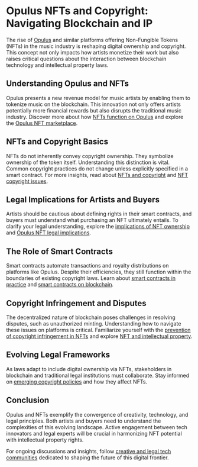 # Opulus NFTs and Copyright: Navigating Blockchain and IP

The rise of [Opulus](https://opulus.org/) and similar platforms offering Non-Fungible Tokens (NFTs) in the music industry is reshaping digital ownership and copyright. This concept not only impacts how artists monetize their work but also raises critical questions about the interaction between blockchain technology and intellectual property laws.

## Understanding Opulus and NFTs

Opulus presents a new revenue model for music artists by enabling them to tokenize music on the blockchain. This innovation not only offers artists potentially more financial rewards but also disrupts the traditional music industry. Discover more about how [NFTs function on Opulus](https://opulus.org/whats-opulus) and explore the [Opulus NFT marketplace](https://www.license-token.com/wiki/opulus-nft-marketplace).

## NFTs and Copyright Basics

NFTs do not inherently convey copyright ownership. They symbolize ownership of the token itself. Understanding this distinction is vital. Common copyright practices do not change unless explicitly specified in a smart contract. For more insights, read about [NFTs and copyright](https://www.nftlawguide.com) and [NFT copyright issues](https://www.license-token.com/wiki/nft-copyright-issues).

## Legal Implications for Artists and Buyers

Artists should be cautious about defining rights in their smart contracts, and buyers must understand what purchasing an NFT ultimately entails. To clarify your legal understanding, explore the [implications of NFT ownership](https://www.copyright.gov/frequently-asked-questions/nft.html) and [Opulus NFT legal implications](https://www.license-token.com/wiki/opulus-nft-legal-implications).

## The Role of Smart Contracts

Smart contracts automate transactions and royalty distributions on platforms like Opulus. Despite their efficiencies, they still function within the boundaries of existing copyright laws. Learn about [smart contracts in practice](https://ethereum.org/en/smart-contracts) and [smart contracts on blockchain](https://www.license-token.com/wiki/smart-contracts-on-blockchain).

## Copyright Infringement and Disputes

The decentralized nature of blockchain poses challenges in resolving disputes, such as unauthorized minting. Understanding how to navigate these issues on platforms is critical. Familiarize yourself with the [prevention of copyright infringement in NFTs](https://www.nftprotect.org) and explore [NFT and intellectual property](https://www.license-token.com/wiki/nft-and-intellectual-property).

## Evolving Legal Frameworks

As laws adapt to include digital ownership via NFTs, stakeholders in blockchain and traditional legal institutions must collaborate. Stay informed on [emerging copyright policies](https://www.wipo.int/copyright/en/nfts.html) and how they affect NFTs.

## Conclusion

Opulus and NFTs exemplify the convergence of creativity, technology, and legal principles. Both artists and buyers need to understand the complexities of this evolving landscape. Active engagement between tech innovators and legal experts will be crucial in harmonizing NFT potential with intellectual property rights. 

For ongoing discussions and insights, follow [creative and legal tech communities](https://nftcreatives.org) dedicated to shaping the future of this digital frontier.